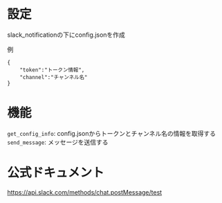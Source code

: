 # 設定
slack_notificationの下にconfig.jsonを作成

例
```
{
    "token":"トークン情報",
    "channel":"チャンネル名"
}
```
# 機能
`get_config_info`: config.jsonからトークンとチャンネル名の情報を取得する \
`send_message`: メッセージを送信する

# 公式ドキュメント
https://api.slack.com/methods/chat.postMessage/test